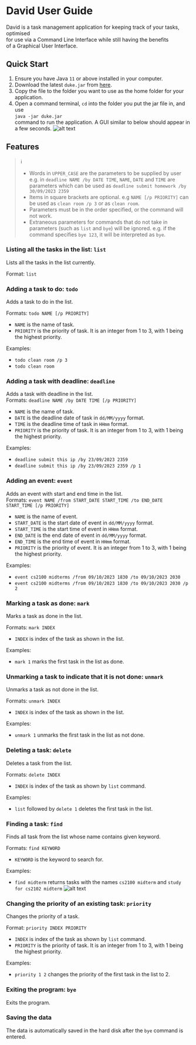 # David User Guide
David is a task management application for keeping track of your tasks, optimised  
for use via a Command Line Interface while still having the benefits   
of a Graphical User Interface.

## Quick Start

1) Ensure you have Java `11` or above installed in your computer.
2) Download the latest `duke.jar` from [here](https://github.com/aslam341/ip/releases).
3) Copy the file to the folder you want to use as the home folder for your application.
4) Open a command terminal, `cd` into the folder you put the jar file in, and use  
   `java -jar duke.jar`     
   command to run the application.
   A GUI similar to below should appear in a few seconds.
   ![alt text](Home.png)

## Features

> &#8505;   
> + Words in `UPPER_CASE` are the parameters to be supplied by user  
> e.g. in `deadline NAME /by DATE TIME`, `NAME`, `DATE` and `TIME` are parameters which can be used as
>`deadline submit homework /by 30/09/2023 2359`
> + Items in square brackets are optional.
    e.g `NAME [/p PRIORITY]` can be used as  `clean room /p 3` or as `clean room`.
> + Parameters must be in the order specified, or the command will not work.
> + Extraneous parameters for commands that do not take in parameters (such as `list` and `bye`) will be ignored. 
> e.g. if the command specifies `bye 123`, it will be interpreted as `bye`.

### Listing all the tasks in the list: `list`
Lists all the tasks in the list currently.

Format: `list`

### Adding a task to do: `todo`
Adds a task to do in the list.

Formats: `todo NAME [/p PRIORITY]`
+ `NAME` is the name of task.
+ `PRIORITY` is the priority of task. It is an integer from 1 to 3, with 1 being the highest priority.

Examples:
+ `todo clean room /p 3`
+ `todo clean room`


### Adding a task with deadline: `deadline`
Adds a task with deadline in the list.  
Formats: `deadline NAME /by DATE TIME [/p PRIORITY]`
+ `NAME` is the name of task.
+ `DATE` is the deadline date of task in `dd/MM/yyyy` format.
+ `TIME` is the deadline time of task in `HHmm` format.
+ `PRIORITY` is the priority of task. It is an integer from 1 to 3, with 1 being the highest priority.

Examples:
+ `deadline submit this ip /by 23/09/2023 2359`
+ `deadline submit this ip /by 23/09/2023 2359 /p 1`

### Adding an event: `event`
Adds an event with start and end time in the list.  
Formats: `event NAME /from START_DATE START_TIME /to END_DATE START_TIME [/p PRIORITY]`
+ `NAME` is the name of event.
+ `START_DATE` is the start date of event in `dd/MM/yyyy` format.
+ `START_TIME` is the start time of event in `HHmm` format.
+ `END_DATE` is the end date of event in `dd/MM/yyyy` format.
+ `END_TIME` is the end time of event in `HHmm` format.
+ `PRIORITY` is the priority of event. It is an integer from 1 to 3, with 1 being the highest priority.

Examples:
+ `event cs2100 midterms /from 09/10/2023 1830 /to 09/10/2023 2030`
+ `event cs2100 midterms /from 09/10/2023 1830 /to 09/10/2023 2030 /p 2`

### Marking a task as done: `mark`
Marks a task as done in the list.

Formats: `mark INDEX`
+ `INDEX` is index of the task as shown in the list.

Examples:
+ `mark 1` marks the first task in the list as done.

### Unmarking a task to indicate that it is not done: `unmark`
Unmarks a task as not done in the list.

Formats: `unmark INDEX`
+ `INDEX` is index of the task as shown in the list.

Examples:
+ `unmark 1` unmarks the first task in the list as not done.

### Deleting a task: `delete`
Deletes a task from the list.

Formats: `delete INDEX`
+ `INDEX` is index of the task as shown by `list` command.

Examples:
+ `list` followed by `delete 1` deletes the first task in the list.

### Finding a task: `find`
Finds all task from the list whose name contains given keyword.

Formats: `find KEYWORD`
+ `KEYWORD` is the keyword to search for.

Examples:
+ `find midterm` returns tasks with the names `cs2100 midterm` and `study for cs2102 midterm`
![alt text](Find.png)

### Changing the priority of an existing task: `priority`
Changes the priority of a task.

Format: `priority INDEX PRIORITY`
+ `INDEX` is index of the task as shown by `list` command.
+ `PRIORITY` is the priority of task. It is an integer from 1 to 3, with 1 being the highest priority.

Examples:
+ `priority 1 2` changes the priority of the first task in the list to 2.

### Exiting the program: `bye`
Exits the program.

### Saving the data
The data is automatically saved in the hard disk after the `bye` command is entered.